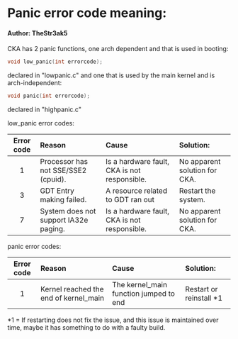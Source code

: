 
# Panic error code meaning:                                     
#### Author: TheStr3ak5

CKA has 2 panic functions, one arch dependent and that is used in booting: 
```c
void low_panic(int errorcode);
```
declared in "lowpanic.c"
and one that is used by the main kernel and is arch-independent: 
```c
void panic(int errorcode);
```
declared in "highpanic.c"

low_panic error codes:

|Error code | Reason                               | Cause                                        | Solution:                    |
|:---------:|:-------------------------------------|:---------------------------------------------|:-----------------------------|
|1          | Processor has not SSE/SSE2 (cpuid).  | Is a hardware fault, CKA is not responsible. | No apparent solution for CKA.|
|3          | GDT Entry making failed.             | A resource related to GDT ran out            | Restart the system.          |
|7          | System does not support IA32e paging.| Is a hardware fault, CKA is not responsible. | No apparent solution for CKA.|

panic error codes:

|Error code | Reason                               | Cause                                        | Solution:                    |
|:---------:|:-------------------------------------|:---------------------------------------------|:-----------------------------|
|1          | Kernel reached the end of kernel_main| The kernel_main function jumped to end       |Restart or reinstall *1       |

*1 = If restarting does not fix the issue, and this issue is maintained over time, maybe it has something to do with a faulty build.
